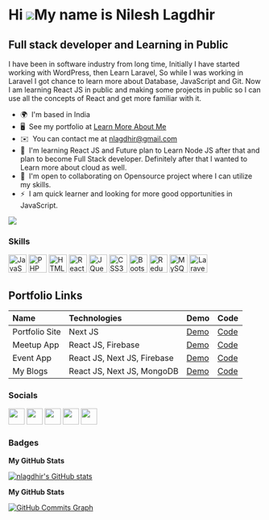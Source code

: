 Hi ![](https://user-images.githubusercontent.com/18350557/176309783-0785949b-9127-417c-8b55-ab5a4333674e.gif)My name is Nilesh Lagdhir
======================================================================================================================================

Full stack developer and Learning in Public
-------------------------------------------

I have been in software industry from long time, Initially I have started working with WordPress, then Learn Laravel, So while I was working in Laravel I got chance to learn more about Database, JavaScript and Git. Now I am learning React JS in public and making some projects in public so I can use all the concepts of React and get more familiar with it.

* 🌍  I'm based in India
* 🖥️  See my portfolio at [Learn More About Me](http://nlagdhir.in/)
* ✉️  You can contact me at [nlagdhir@gmail.com](mailto:nlagdhir@gmail.com)
* 🧠  I'm learning React JS and Future plan to Learn Node JS after that and plan to become Full Stack developer. Definitely after that I wanted to Learn more about cloud as well.
* 🤝  I'm open to collaborating on Opensource project where I can utilize my skills.
* ⚡  I am quick learner and looking for more good opportunities in JavaScript.

<a href="https://www.twitter.com/nlagdhir" target="_blank" rel="noreferrer"><img
src="https://img.shields.io/twitter/follow/nlagdhir?logo=twitter&style=for-the-badge&color=0891b2&labelColor=1c1917"
/></a>

### Skills

<p align="left">
<a href="https://developer.mozilla.org/en-US/docs/Web/JavaScript" target="_blank" rel="noreferrer"><img src="https://raw.githubusercontent.com/danielcranney/readme-generator/main/public/icons/skills/javascript-colored.svg" width="36" height="36" alt="JavaScript" /></a>
<a href="https://www.php.net/" target="_blank" rel="noreferrer"><img src="https://raw.githubusercontent.com/danielcranney/readme-generator/main/public/icons/skills/php-colored.svg" width="36" height="36" alt="PHP" /></a>
<a href="https://developer.mozilla.org/en-US/docs/Glossary/HTML5" target="_blank" rel="noreferrer"><img src="https://raw.githubusercontent.com/danielcranney/readme-generator/main/public/icons/skills/html5-colored.svg" width="36" height="36" alt="HTML5" /></a>
<a href="https://reactjs.org/" target="_blank" rel="noreferrer"><img src="https://raw.githubusercontent.com/danielcranney/readme-generator/main/public/icons/skills/react-colored.svg" width="36" height="36" alt="React" /></a>
<a href="https://jquery.com/" target="_blank" rel="noreferrer"><img src="https://raw.githubusercontent.com/danielcranney/readme-generator/main/public/icons/skills/jquery-colored.svg" width="36" height="36" alt="JQuery" /></a>
<a href="https://www.w3.org/TR/CSS/#css" target="_blank" rel="noreferrer"><img src="https://raw.githubusercontent.com/danielcranney/readme-generator/main/public/icons/skills/css3-colored.svg" width="36" height="36" alt="CSS3" /></a>
<a href="https://getbootstrap.com/" target="_blank" rel="noreferrer"><img src="https://raw.githubusercontent.com/danielcranney/readme-generator/main/public/icons/skills/bootstrap-colored.svg" width="36" height="36" alt="Bootstrap" /></a>
<a href="https://redux.js.org/" target="_blank" rel="noreferrer"><img src="https://raw.githubusercontent.com/danielcranney/readme-generator/main/public/icons/skills/redux-colored.svg" width="36" height="36" alt="Redux" /></a>
<a href="https://www.mysql.com/" target="_blank" rel="noreferrer"><img src="https://raw.githubusercontent.com/danielcranney/readme-generator/main/public/icons/skills/mysql-colored.svg" width="36" height="36" alt="MySQL" /></a>
<a href="https://laravel.com/" target="_blank" rel="noreferrer"><img src="https://raw.githubusercontent.com/danielcranney/readme-generator/main/public/icons/skills/laravel-colored.svg" width="36" height="36" alt="Laravel" /></a>
</p>

## Portfolio Links


| Name | Technologies     | Demo                | Code                |
| :-------- | :------- | :------------------------- | :-------------------------
| Portfolio Site | Next JS | [Demo](https://nextjs-portfolio-nlagdhir.vercel.app/) | [Code](https://github.com/nlagdhir/nextjs-portfolio)
| Meetup App | React JS, Firebase | [Demo](https://react-meetup-app-nlagdhir.vercel.app/) | [Code](https://github.com/nlagdhir/react-meetup-app)
| Event App | React JS, Next JS, Firebase | [Demo](https://next-js-event-app-nlagdhir.vercel.app/) | [Code](https://github.com/nlagdhir/NextJs-Course/tree/main/2.working-with-file-based-routing)
| My Blogs | React JS, Next JS, MongoDB | [Demo](https://my-blog-nextjs-phi.vercel.app/) | [Code](https://github.com/nlagdhir/NextJs-Course/tree/main/5.my-blog-project)


### Socials

<p align="left"> <a href="https://www.facebook.com/nilesh-lagdhir" target="_blank" rel="noreferrer"><img src="https://raw.githubusercontent.com/danielcranney/readme-generator/main/public/icons/socials/facebook.svg" width="32" height="32" /></a> <a href="https://www.github.com/nlagdhir" target="_blank" rel="noreferrer"><img src="https://raw.githubusercontent.com/danielcranney/readme-generator/main/public/icons/socials/github.svg" width="32" height="32" /></a> <a href="https://www.linkedin.com/in/nilesh-lagdhir" target="_blank" rel="noreferrer"><img src="https://raw.githubusercontent.com/danielcranney/readme-generator/main/public/icons/socials/linkedin.svg" width="32" height="32" /></a> <a href="https://www.twitter.com/nlagdhir" target="_blank" rel="noreferrer"><img src="https://raw.githubusercontent.com/danielcranney/readme-generator/main/public/icons/socials/twitter.svg" width="32" height="32" /></a> <a href="https://www.freecodecamp.org/nlagdhir" target="_blank" rel="noreferrer"><img src="https://gists.rawgit.com/Deftwun/e3756a8b518cbb354425/raw/6584db8babd6cbc4ecb35ed36f0d184a506b979e/free-code-camp-logo.svg" width="32" height="32" /></a></p></p> 

### Badges

<b>My GitHub Stats</b>

<a href="http://www.github.com/nlagdhir"><img src="https://github-readme-stats.vercel.app/api?username=nlagdhir&show_icons=true&hide=&count_private=true&title_color=0891b2&text_color=ffffff&icon_color=0891b2&bg_color=1c1917&hide_border=true&show_icons=true" alt="nlagdhir's GitHub stats" /></a>

<b>My GitHub Stats</b>

<a href="http://www.github.com/nlagdhir"><img src="https://activity-graph.herokuapp.com/graph?username=nlagdhir&bg_color=1c1917&color=ffffff&line=0891b2&point=ffffff&area_color=1c1917&area=true&hide_border=true&custom_title=GitHub%20Commits%20Graph" alt="GitHub Commits Graph" /></a>

